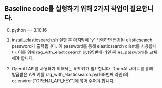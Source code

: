 ## Baseline code를 실행하기 위해 2가지 작업이 필요합니다.

0. python == 3.10.16

1. install_elasticsearch.sh 실행 후 마지막에 'y' 입력하면 변경된 elasticsearch password가 출력됩니다.
이 password를 통해 elasticsearch client를 사용합니다.
이를 위해 rag_with_elasticsearch.py(85번째 라인)의 es_password를 교체해야 합니다.

2. OpenAI API를 사용하기 위해서는 API 키가 필요합니다.
OpenAI 사이트를 통해 발급받은 API 키를 rag_with_elasticsearch.py(169번째 라인)의 os.environ["OPENAI_API_KEY"]에 넣어 주어야 합니다.


